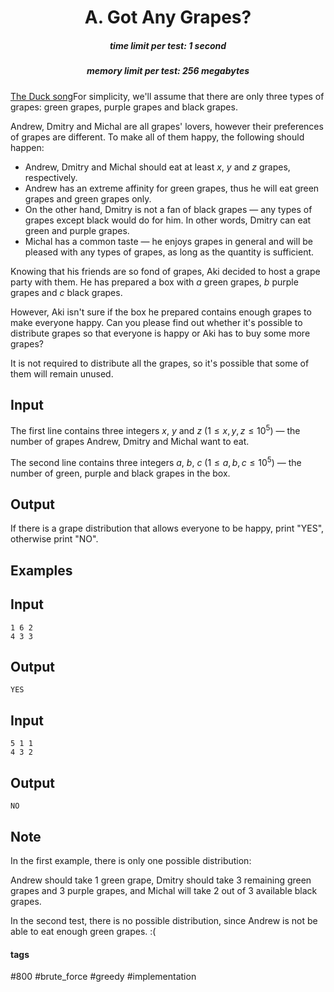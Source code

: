 <h1 style='text-align: center;'> A. Got Any Grapes?</h1>

<h5 style='text-align: center;'>time limit per test: 1 second</h5>
<h5 style='text-align: center;'>memory limit per test: 256 megabytes</h5>

[The Duck song](https://www.youtube.com/watch?v=MtN1YnoL46Q)For simplicity, we'll assume that there are only three types of grapes: green grapes, purple grapes and black grapes.

Andrew, Dmitry and Michal are all grapes' lovers, however their preferences of grapes are different. To make all of them happy, the following should happen:

* Andrew, Dmitry and Michal should eat at least $x$, $y$ and $z$ grapes, respectively.
* Andrew has an extreme affinity for green grapes, thus he will eat green grapes and green grapes only.
* On the other hand, Dmitry is not a fan of black grapes — any types of grapes except black would do for him. In other words, Dmitry can eat green and purple grapes.
* Michal has a common taste — he enjoys grapes in general and will be pleased with any types of grapes, as long as the quantity is sufficient.

Knowing that his friends are so fond of grapes, Aki decided to host a grape party with them. He has prepared a box with $a$ green grapes, $b$ purple grapes and $c$ black grapes.

However, Aki isn't sure if the box he prepared contains enough grapes to make everyone happy. Can you please find out whether it's possible to distribute grapes so that everyone is happy or Aki has to buy some more grapes?

It is not required to distribute all the grapes, so it's possible that some of them will remain unused.

## Input

The first line contains three integers $x$, $y$ and $z$ ($1 \le x, y, z \le 10^5$) — the number of grapes Andrew, Dmitry and Michal want to eat.

The second line contains three integers $a$, $b$, $c$ ($1 \le a, b, c \le 10^5$) — the number of green, purple and black grapes in the box.

## Output

If there is a grape distribution that allows everyone to be happy, print "YES", otherwise print "NO".

## Examples

## Input


```
1 6 2  
4 3 3  

```
## Output


```
YES  

```
## Input


```
5 1 1  
4 3 2  

```
## Output


```
NO  

```
## Note

In the first example, there is only one possible distribution:

Andrew should take $1$ green grape, Dmitry should take $3$ remaining green grapes and $3$ purple grapes, and Michal will take $2$ out of $3$ available black grapes.

In the second test, there is no possible distribution, since Andrew is not be able to eat enough green grapes. :(



#### tags 

#800 #brute_force #greedy #implementation 